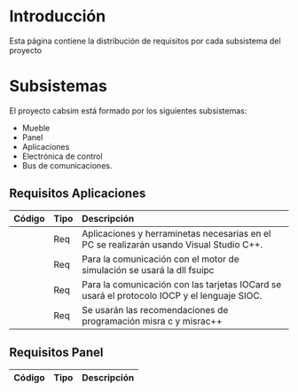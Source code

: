 # Introducción #

Esta página contiene la distribución de requisitos por cada subsistema del proyecto


# Subsistemas #

El proyecto cabsim está formado por los siguientes subsistemas:
  * Mueble
  * Panel
  * Aplicaciones
  * Electrónica de control
  * Bus de comunicaciones.

## Requisitos Aplicaciones ##
|Código|Tipo|Descripción|
|:------|:---|:-----------|
|  |Req|Aplicaciones y herraminetas necesarias en el PC se realizarán usando Visual Studio C++.|
|  |Req|Para la comunicación con el motor de simulación se usará la dll fsuipc|
|  |Req|Para la comunicación con las tarjetas IOCard se usará el protocolo IOCP y el lenguaje SIOC.|
|  |Req|Se usarán las recomendaciones de programación misra c y misrac++|


## Requisitos Panel ##
|Código|Tipo|Descripción|
|:------|:---|:-----------|